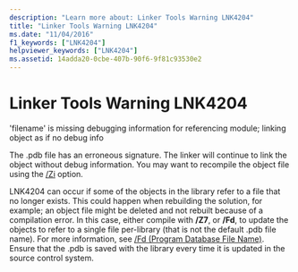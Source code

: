 ```yaml
---
description: "Learn more about: Linker Tools Warning LNK4204"
title: "Linker Tools Warning LNK4204"
ms.date: "11/04/2016"
f1_keywords: ["LNK4204"]
helpviewer_keywords: ["LNK4204"]
ms.assetid: 14adda20-0cbe-407b-90f6-9f81c93530e2
---
```

# Linker Tools Warning LNK4204

'filename' is missing debugging information for referencing module; linking object as if no debug info

The .pdb file has an erroneous signature. The linker will continue to link the object without debug information. You may want to recompile the object file using the [/Zi](../../build/reference/z7-zi-zi-debug-information-format.md) option.

LNK4204 can occur if some of the objects in the library refer to a file that no longer exists. This could happen when rebuilding the solution, for example; an object file might be deleted and not rebuilt because of a compilation error. In this case, either compile with **/Z7**, or **/Fd**, to update the objects to refer to a single file per-library (that is not the default .pdb file name).  For more information, see [/Fd (Program Database File Name)](../../build/reference/fd-program-database-file-name.md).  Ensure that the .pdb is saved with the library every time it is updated in the source control system.
